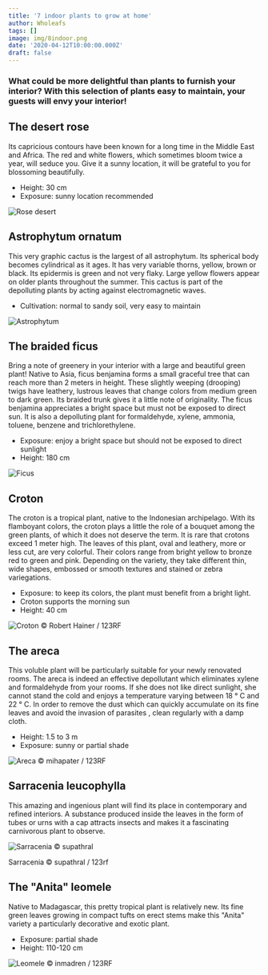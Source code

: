 ```yaml
---
title: '7 indoor plants to grow at home'
author: Wholeafs
tags: []
image: img/8indoor.png
date: '2020-04-12T10:00:00.000Z'
draft: false
---
```


### What could be more delightful than plants to furnish your interior? With this selection of plants easy to maintain, your guests will envy your interior!

## The desert rose

Its capricious contours have been known for a long time in the Middle East and Africa. The red and white flowers, which sometimes bloom twice a year, will seduce you. Give it a sunny location, it will be grateful to you for blossoming beautifully.

- Height: 30 cm
- Exposure: sunny location recommended

![Rose desert](img/rose.webp)

## Astrophytum ornatum

This very graphic cactus is the largest of all astrophytum. Its spherical body becomes cylindrical as it ages. It has very variable thorns, yellow, brown or black. Its epidermis is green and not very flaky. Large yellow flowers appear on older plants throughout the summer. This cactus is part of the depolluting plants by acting against electromagnetic waves.

- Cultivation: normal to sandy soil, very easy to maintain

![Astrophytum](img/asto.webp)

## The braided ficus

Bring a note of greenery in your interior with a large and beautiful green plant! Native to Asia, ficus benjamina forms a small graceful tree that can reach more than 2 meters in height. These slightly weeping (drooping) twigs have leathery, lustrous leaves that change colors from medium green to dark green. Its braided trunk gives it a little note of originality. The ficus benjamina appreciates a bright space but must not be exposed to direct sun. It is also a depolluting plant for formaldehyde, xylene, ammonia, toluene, benzene and trichlorethylene.

- Exposure: enjoy a bright space but should not be exposed to direct sunlight
- Height: 180 cm

![Ficus](img/ficus.webp)

## Croton

The croton is a tropical plant, native to the Indonesian archipelago. With its flamboyant colors, the croton plays a little the role of a bouquet among the green plants, of which it does not deserve the term. It is rare that crotons exceed 1 meter high. The leaves of this plant, oval and leathery, more or less cut, are very colorful. Their colors range from bright yellow to bronze red to green and pink. Depending on the variety, they take different thin, wide shapes, embossed or smooth textures and stained or zebra variegations.

- Exposure: to keep its colors, the plant must benefit from a bright light.
- Croton supports the morning sun
- Height: 40 cm

![Croton © Robert Hainer / 123RF](img/croton.webp)

## The areca

This voluble plant will be particularly suitable for your newly renovated rooms. The areca is indeed an effective depollutant which eliminates xylene and formaldehyde from your rooms. If she does not like direct sunlight, she cannot stand the cold and enjoys a temperature varying between 18 ° C and 22 ° C. In order to remove the dust which can quickly accumulate on its fine leaves and avoid the invasion of parasites , clean regularly with a damp cloth.

- Height: 1.5 to 3 m
- Exposure: sunny or partial shade

![Areca © mihapater / 123RF](img/areca.webp)

## Sarracenia leucophylla

This amazing and ingenious plant will find its place in contemporary and refined interiors. A substance produced inside the leaves in the form of tubes or urns with a cap attracts insects and makes it a fascinating carnivorous plant to observe.

![Sarracenia © supathral](img/sarracenia.webp)

Sarracenia © supathral / 123rf

## The "Anita" leomele

Native to Madagascar, this pretty tropical plant is relatively new. Its fine green leaves growing in compact tufts on erect stems make this "Anita" variety a particularly decorative and exotic plant.

- Exposure: partial shade
- Height: 110-120 cm

![Leomele © inmadren / 123RF](img/anita.webp)
